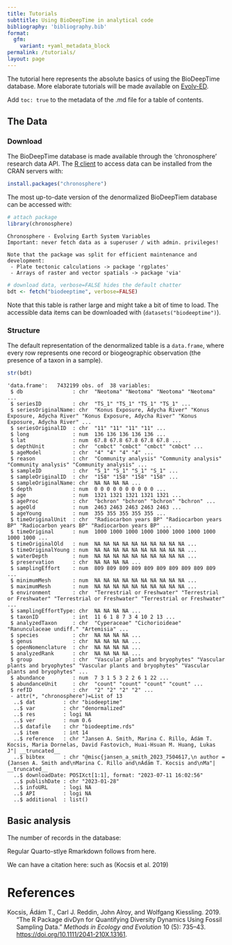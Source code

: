 ```yaml
---
title: Tutorials
subttitle: Using BioDeepTime in analytical code
bibliography: 'bibliography.bib'
format:
  gfm: 
    variant: +yaml_metadata_block
permalink: /tutorials/
layout: page
---
```


The tutorial here represents the absolute basics of using the
BioDeepTime database. More elaborate tutorials will be made available on
[Evolv-ED](https://www.evolv-ed.net/databases/registry/biodeeptime.html).

Add `toc: true` to the metadata of the .md file for a table of contents.

## The Data

### Download

The BioDeepTime database is made available through the ‘chronosphere’
research data API. The [R
client](https://cran.r-project.org/package=chronosphere) to access data
can be installed from the CRAN servers with:

``` r
install.packages("chronosphere")
```

The most up-to-date version of the denormalized BioDeepTiem database can
be accessed with:

``` r
# attach package
library(chronosphere)
```

    Chronosphere - Evolving Earth System Variables
    Important: never fetch data as a superuser / with admin. privileges!

    Note that the package was split for efficient maintenance and development:
     - Plate tectonic calculations -> package 'rgplates'
     - Arrays of raster and vector spatials -> package 'via'

``` r
# download data, verbose=FALSE hides the default chatter 
bdt <- fetch("biodeeptime", verbose=FALSE)
```

Note that this table is rather large and might take a bit of time to
load. The accessible data items can be downloaded with
(`datasets("biodeeptime")`).

### Structure

The default representation of the denormalized table is a `data.frame`,
where every row represents one record or biogeographic observation (the
presence of a taxon in a sample).

``` r
str(bdt)
```

    'data.frame':   7432199 obs. of  38 variables:
     $ db                : chr  "Neotoma" "Neotoma" "Neotoma" "Neotoma" ...
     $ seriesID          : chr  "TS_1" "TS_1" "TS_1" "TS_1" ...
     $ seriesOriginalName: chr  "Konus Exposure, Adycha River" "Konus Exposure, Adycha River" "Konus Exposure, Adycha River" "Konus Exposure, Adycha River" ...
     $ seriesOriginalID  : chr  "11" "11" "11" "11" ...
     $ long              : num  136 136 136 136 136 ...
     $ lat               : num  67.8 67.8 67.8 67.8 67.8 ...
     $ depthUnit         : chr  "cmbct" "cmbct" "cmbct" "cmbct" ...
     $ ageModel          : chr  "4" "4" "4" "4" ...
     $ reason            : chr  "Community analysis" "Community analysis" "Community analysis" "Community analysis" ...
     $ sampleID          : chr  "S_1" "S_1" "S_1" "S_1" ...
     $ sampleOriginalID  : chr  "158" "158" "158" "158" ...
     $ sampleOriginalName: chr  NA NA NA NA ...
     $ depth             : num  0 0 0 0 0 0 0 0 0 0 ...
     $ age               : num  1321 1321 1321 1321 1321 ...
     $ ageProc           : chr  "bchron" "bchron" "bchron" "bchron" ...
     $ ageOld            : num  2463 2463 2463 2463 2463 ...
     $ ageYoung          : num  355 355 355 355 355 ...
     $ timeOriginalUnit  : chr  "Radiocarbon years BP" "Radiocarbon years BP" "Radiocarbon years BP" "Radiocarbon years BP" ...
     $ timeOriginal      : num  1000 1000 1000 1000 1000 1000 1000 1000 1000 1000 ...
     $ timeOriginalOld   : num  NA NA NA NA NA NA NA NA NA NA ...
     $ timeOriginalYoung : num  NA NA NA NA NA NA NA NA NA NA ...
     $ waterDepth        : num  NA NA NA NA NA NA NA NA NA NA ...
     $ preservation      : chr  NA NA NA NA ...
     $ samplingEffort    : num  809 809 809 809 809 809 809 809 809 809 ...
     $ minimumMesh       : num  NA NA NA NA NA NA NA NA NA NA ...
     $ maximumMesh       : num  NA NA NA NA NA NA NA NA NA NA ...
     $ environment       : chr  "Terrestrial or Freshwater" "Terrestrial or Freshwater" "Terrestrial or Freshwater" "Terrestrial or Freshwater" ...
     $ samplingEffortType: chr  NA NA NA NA ...
     $ taxonID           : int  11 6 1 8 7 3 4 10 2 13 ...
     $ analyzedTaxon     : chr  "Cyperaceae" "Cichorioideae" "Ranunculaceae undiff." "Artemisia" ...
     $ species           : chr  NA NA NA NA ...
     $ genus             : chr  NA NA NA NA ...
     $ openNomenclature  : chr  NA NA NA NA ...
     $ analyzedRank      : chr  NA NA NA NA ...
     $ group             : chr  "Vascular plants and bryophytes" "Vascular plants and bryophytes" "Vascular plants and bryophytes" "Vascular plants and bryophytes" ...
     $ abundance         : num  7 3 1 5 3 2 2 6 1 22 ...
     $ abundanceUnit     : chr  "count" "count" "count" "count" ...
     $ refID             : chr  "2" "2" "2" "2" ...
     - attr(*, "chronosphere")=List of 13
      ..$ dat         : chr "biodeeptime"
      ..$ var         : chr "denormalized"
      ..$ res         : logi NA
      ..$ ver         : num 0.6
      ..$ datafile    : chr "biodeeptime.rds"
      ..$ item        : int 14
      ..$ reference   : chr "Jansen A. Smith, Marina C. Rillo, Ádám T. Kocsis, Maria Dornelas, David Fastovich, Huai-Hsuan M. Huang, Lukas J"| __truncated__
      ..$ bibtex      : chr "@misc{jansen_a_smith_2023_7504617,\n author = {Jansen A. Smith and\nMarina C. Rillo and\nÁdám T. Kocsis and\nMa"| __truncated__
      ..$ downloadDate: POSIXct[1:1], format: "2023-07-11 16:02:56"
      ..$ publishDate : chr "2023-01-28"
      ..$ infoURL     : logi NA
      ..$ API         : logi NA
      ..$ additional  : list()

## Basic analysis

The number of records in the database:

Regular Quarto-stlye Rmarkdown follows from here.

We can have a citation here: such as (Kocsis et al. 2019)

# References

<div id="refs" class="references csl-bib-body hanging-indent">

<div id="ref-kocsis2019package" class="csl-entry">

Kocsis, Ádám T., Carl J. Reddin, John Alroy, and Wolfgang Kiessling.
2019. “The R Package <span class="nocase">divDyn</span> for Quantifying
Diversity Dynamics Using Fossil Sampling Data.” *Methods in Ecology and
Evolution* 10 (5): 735–43. <https://doi.org/10.1111/2041-210X.13161>.

</div>

</div>
